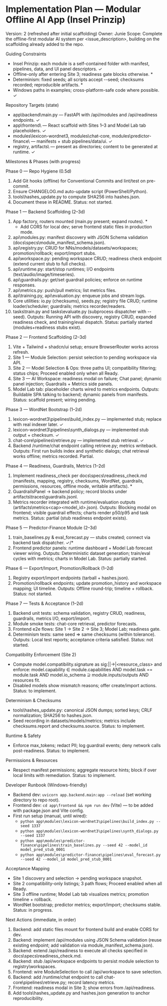 # Implementation Plan — Modular Offline AI App (Insel Prinzip)

Version: 2 (refreshed after initial scaffolding)
Owner: Junie
Scope: Complete the offline-first modular AI system per <issue_description>, building on the scaffolding already added to the repo.

Guiding Constraints
- Insel Prinzip: each module is a self-contained folder with manifest, pipelines, data, and UI panel descriptors. ✓
- Offline-only after entering Site 3; readiness gate blocks otherwise. *
- Determinism: fixed seeds; all scripts accept --seed; checksums recorded; reproducible artifacts. *
- Windows paths in examples; cross-platform-safe code where possible. ✓

Repository Targets (state)
- app\backend\main.py — FastAPI with /api/modules and /api/readiness endpoints. ✓
- app\frontend\ — React scaffold with Sites 1–3 and Model Lab tab placeholders. ✓
- modules\lexicon-wordnet3\, modules\chat-core\, modules\predictor-finance\ — manifests + stub pipelines/data/ui. ✓
- registry\, artifacts\ — present as directories; content to be generated at runtime. ✓

Milestones & Phases (with progress)

Phase 0 — Repo Hygiene (0.5d)
1. Add Git hooks (offline) for Conventional Commits and lint/test on pre-commit. 
2. Ensure CHANGELOG.md auto-update script (PowerShell/Python). 
3. tools\hashes_update.py to compute SHA256 into hashes.json. 
4. Document these in README. 
Status: not started.

Phase 1 — Backend Scaffolding (2–3d)
1. App factory, routers mounted (main.py present; expand routes). *
   - Add CORS for local dev; serve frontend static files in production mode. 
2. api\modules.py: manifest discovery with JSON Schema validation (docs\specs\module_manifest_schema.json). 
3. api\registry.py: CRUD for NNs/models/datasets/workspaces; promotion/rollback; export/import stubs. 
4. api\workspace.py: pending workspace CRUD; readiness check endpoint (extend current stub to full checks). 
5. api\runtime.py: start/stop runtimes; I/O endpoints (text/audio/image/timeseries). 
6. api\guardrails.py: get/set guardrail policies; enforce on runtime responses. 
7. api\metrics.py: push/pull metrics; list metrics files. 
8. api\training.py, api\evaluation.py: enqueue jobs and stream logs. 
9. Core utilities: io.py (checksums), seeds.py; registry file CRUD; runtime loader/scheduler; guardrails; metrics recorder/readers. 
10. tasks\train.py and tasks\evaluate.py (subprocess dispatcher with --seed). 
Outputs: Running API with discovery, registry CRUD, expanded readiness check, and training/eval dispatch.
Status: partially started (modules+readiness stubs exist).

Phase 2 — Frontend Scaffolding (2–3d)
1. Vite + Tailwind + shadcn/ui setup; ensure BrowserRouter works across refresh. 
2. Site 1 — Module Selection: persist selection to pending workspace via API. 
3. Site 2 — Model Selection & Ops: three paths UI; compatibility filtering; status chips; Proceed enabled only when all Ready. 
4. Site 3 — AI Workspace: readiness modal on failure; Chat panel; dynamic panel injection; Guardrails + Metrics side panels. 
5. Model Lab tab: placeholder charts wired to metrics endpoints. 
Outputs: Buildable SPA talking to backend; dynamic panels from manifests.
Status: scaffold present; wiring pending.

Phase 3 — WordNet Bootstrap (1–2d)
1. lexicon-wordnet3\pipelines\build_index.py — implemented stub; replace with real indexer later. ✓
2. lexicon-wordnet3\pipelines\synth_dialogs.py — implemented stub output + checksum. ✓
3. chat-core\pipelines\retrieve.py — implemented stub retrieval. ✓
4. Backend /runtime/chat endpoint calling retrieve.py; metrics writeback. 
Outputs: First run builds index and synthetic dialogs; chat retrieval works offline; metrics recorded. Partial.

Phase 4 — Readiness, Guardrails, Metrics (1–2d)
1. Implement readiness_check per docs\specs\readiness_check.md (manifests, mapping, registry, checksums, WordNet, guardrails, permissions, resources, offline mode, writable artifacts). *
2. GuardrailsPanel → backend policy; record blocks under artifacts\traces\guardrails.jsonl. 
3. Metrics recorder integrated with runtime/evaluation outputs (artifacts\metrics\<cap>\<model_id>.json). 
Outputs: Blocking modal on frontend; visible guardrail effects; charts render p50/p95 and task metrics.
Status: partial (stub readiness endpoint exists).

Phase 5 — Predictor-Finance Module (2–3d)
1. train_baselines.py & eval_forecast.py — stubs created; connect via backend task dispatcher. ✓/*
2. Frontend predictor panels: runtime dashboard + Model Lab forecast viewer wiring. 
Outputs: Deterministic dataset generation; train/eval cycles with metrics; charts in Model Lab.
Status: partially started.

Phase 6 — Export/Import, Promotion/Rollback (1–2d)
1. Registry export/import endpoints (tarball + hashes.json). 
2. Promotion/rollback endpoints; update promotion_history and workspace mapping; UI timeline. 
Outputs: Offline round-trip; timeline + rollback.
Status: not started.

Phase 7 — Tests & Acceptance (1–2d)
1. Backend unit tests: schema validation, registry CRUD, readiness, guardrails, metrics I/O, export/import. 
2. Module smoke tests: chat-core retrieval, predictor forecasts. 
3. Frontend e2e flows: Site 1 → Site 2 → Site 3; Model Lab; readiness gate. 
4. Determinism tests: same seed ⇒ same checksums (within tolerance). 
Outputs: Local test reports; acceptance criteria satisfied.
Status: not started.

Compatibility Enforcement (Site 2)
- Compute model.compatibility.signature as sig:<cap>|<task>|<in>-><out>|<resource_class> and enforce: model.capability ∈ module.capabilities AND model.task == module.task AND model.io_schema ⊇ module.inputs/outputs AND resources fit. 
- Disabled models show mismatch reasons; offer create/import actions. 
Status: to implement.

Determinism & Checksums
- tools\hashes_update.py: canonical JSON dumps; sorted keys; CRLF normalization; SHA256 to hashes.json. 
- Seed recording in datasets/models/metrics; metrics include checksums.report and checksums.source. 
Status: to implement.

Runtime & Safety
- Enforce max_tokens; redact PII; log guardrail events; deny network calls post-readiness. 
Status: to implement.

Permissions & Resources
- Respect manifest permissions; aggregate resource hints; block if over local limits with remediation. 
Status: to implement.

Developer Runbook (Windows-friendly)
- Backend dev: `uvicorn app.backend.main:app --reload` (set working directory to repo root). 
- Frontend dev: `cd app\frontend && npm run dev` (Vite) — to be added with package.json and Vite config. 
- First run setup (manual, until wired):
  - `python app\modules\lexicon-wordnet3\pipelines\build_index.py --seed 1337`
  - `python app\modules\lexicon-wordnet3\pipelines\synth_dialogs.py --seed 1337`
  - `python app\modules\predictor-finance\pipelines\train_baselines.py --seed 42 --model_id model_pred_stub_0001`
  - `python app\modules\predictor-finance\pipelines\eval_forecast.py --seed 42 --model_id model_pred_stub_0001`

Acceptance Mapping
- Site 1 discovery and selection → pending workspace snapshot. 
- Site 2 compatibility-only listings; 3 path flows; Proceed enabled when all Ready. 
- Site 3 offline runtime; Model Lab tab visualizes metrics; promotion timeline + rollback. 
- WordNet bootstrap; predictor metrics; export/import; checksums stable. 
Status: in progress.

Next Actions (immediate, in order)
1. Backend: add static files mount for frontend build and enable CORS for dev. 
2. Backend: implement /api/modules using JSON Schema validation (reuse existing endpoint; add validation via module_manifest_schema.json). 
3. Backend: extend /api/readiness to execute all checks specified in docs\specs\readiness_check.md. 
4. Backend: stub /api/workspace endpoints to persist module selection to registry\workspaces. 
5. Frontend: wire ModuleSelection to call /api/workspace to save selection. 
6. Backend: add /runtime/chat endpoint to call chat-core\pipelines\retrieve.py; record latency metrics. 
7. Frontend: readiness modal in Site 3; show errors from /api/readiness. 
8. Add tools\hashes_update.py and hashes.json generation to anchor reproducibility. 
